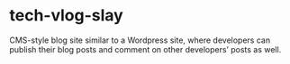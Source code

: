 # tech-vlog-slay
CMS-style blog site similar to a Wordpress site, where developers can publish their blog posts and comment on other developers’ posts as well. 
